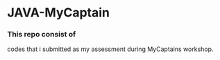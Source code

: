 # JAVA-MyCaptain
<h3>This repo consist of </h3><p>codes that i submitted as my assessment during MyCaptains workshop.</p>
